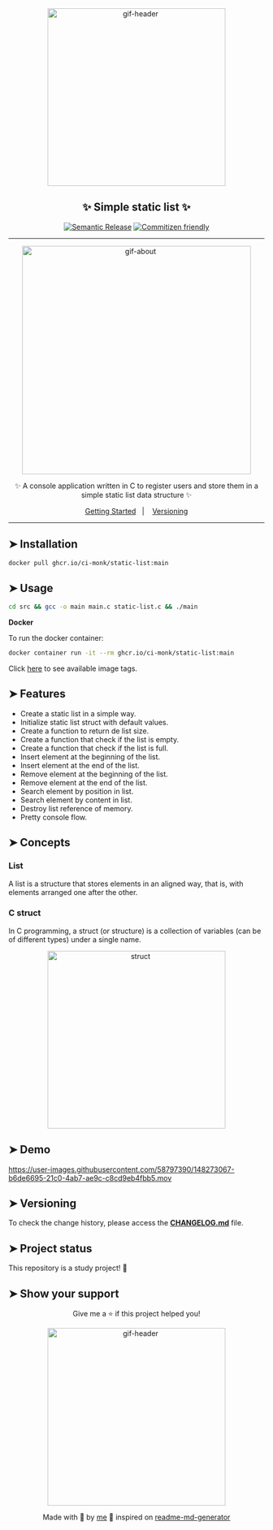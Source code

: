 <div align="center">

<img alt="gif-header" src="https://cdn.hackernoon.com/hn-images/0*KyeIBTwEiX6_sE06" width="350px"/>

<h2>✨ Simple static list ✨</h2>

[![Semantic Release](https://img.shields.io/badge/%20%20%F0%9F%93%A6%F0%9F%9A%80-semantic--release-e10079.svg)]()
[![Commitizen friendly](https://img.shields.io/badge/commitizen-friendly-brightgreen.svg)]()

---

<img alt="gif-about" src="https://i.pinimg.com/originals/8b/e4/ef/8be4efc0a8e5bc4903aae00db82cb982.gif" width="450px"/>

<p>✨ A console application written in C to register users and store them in a simple static list data structure ✨</p>

<p>
  <a href="#getting-started">Getting Started</a>&nbsp;&nbsp;&nbsp;|&nbsp;&nbsp;&nbsp;
  <a href="#versioning">Versioning</a>
</p>

</div>

---

## ➤ Installation <a name = "installation"></a>

```bash
docker pull ghcr.io/ci-monk/static-list:main
```

## ➤ Usage <a name = "usage"></a>

```bash
cd src && gcc -o main main.c static-list.c && ./main
```

**Docker**

To run the docker container:

```bash
docker container run -it --rm ghcr.io/ci-monk/static-list:main
```

Click [here](https://github.com/ci-monk/static-list/pkgs/container/static-list/versions) to see available image tags.

## ➤ Features

- Create a static list in a simple way.
- Initialize static list struct with default values.
- Create a function to return de list size.
- Create a function that check if the list is empty.
- Create a function that check if the list is full.
- Insert element at the beginning of the list.
- Insert element at the end of the list.
- Remove element at the beginning of the list.
- Remove element at the end of the list.
- Search element by position in list.
- Search element by content in list.
- Destroy list reference of memory.
- Pretty console flow.

## ➤ Concepts <a name = "concepts"></a>

### List

A list is a structure that stores
elements in an aligned way, that is,
with elements arranged one after the
other.

### C struct

In C programming, a struct (or structure) is a collection of variables (can be of different types) under a single name.

<p align="center">
  <img alt="struct" src="https://www.geeksforgeeks.org/wp-content/uploads/Structure-In-C.png" width="350px" float="center"/>
</p>

## ➤ Demo <a name = "demo"></a>

https://user-images.githubusercontent.com/58797390/148273067-b6de6695-21c0-4ab7-ae9c-c8cd9eb4fbb5.mov

## ➤ Versioning <a name = "versioning"></a>

To check the change history, please access the [**CHANGELOG.md**](CHANGELOG.md) file.

## ➤ Project status <a name = "project-status"></a>

This repository is a study project! 👻

## ➤ Show your support <a name = "show-your-support"></a>

<div align="center">

Give me a ⭐️ if this project helped you!

<img alt="gif-header" src="https://www.icegif.com/wp-content/uploads/baby-yoda-bye-bye-icegif.gif" width="350px" float="center"/>

Made with 💜 by [me](https://github.com/ci-monk) 👋 inspired on [readme-md-generator](https://github.com/kefranabg/readme-md-generator)

</div>
